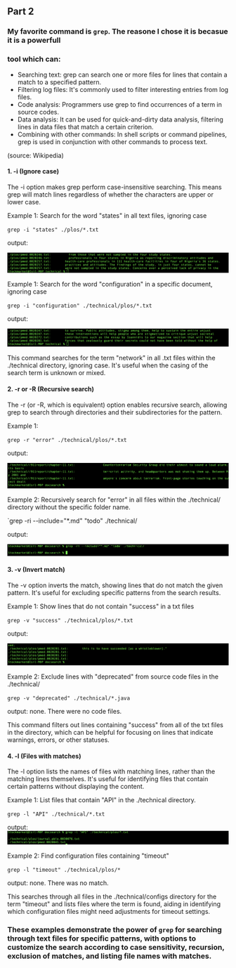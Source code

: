 ## Part 2
### My favorite command is `grep`. The reasone I chose it is becasue it is a powerfull 
### tool which can: 

- Searching text: grep can search one or more files for lines that contain a match to
a specified pattern.
- Filtering log files: It's commonly used to filter interesting entries from log files.
- Code analysis: Programmers use grep to find occurrences of a term in source codes.
- Data analysis: It can be used for quick-and-dirty data analysis, filtering lines in
data files that match a certain criterion.
- Combining with other commands: In shell scripts or command pipelines, grep is used
in conjunction with other commands to process text.

(source: Wikipedia)


#### 1. -i (Ignore case)
The -i option makes grep perform case-insensitive searching. This means grep will match lines regardless of whether the characters are 
upper or lower case.
 
 Example 1: Search for the word "states" in all text files, ignoring case
  
 `grep -i "states" ./plos/*.txt`
  
  output:
  
  ![image1](grepiplos.png)

Example 1: Search for the word "configuration" in a specific document, ignoring case
 
 `grep -i "configuration" ./technical/plos/*.txt`
 
 output:
 
 ![image2](grepplos2.png)

 This command searches for the term "network" in all .txt files within the ./technical directory, ignoring case. It's useful when the 
 casing of the search term is unknown or mixed.

#### 2. -r or -R (Recursive search)
The -r (or -R, which is equivalent) option enables recursive search, allowing grep to search through directories and their subdirectories for the pattern.

 Example 1:
   
 `grep -r "error" ./technical/plos/*.txt`

  output:

  ![iamge3](greprtech.png)
   

 Example 2: Recursively search for "error" in all files within the ./technical/ directory without the specific folder name.
 
 `grep -ri --include="*.md" "todo" ./technical/

 output:

 ![image4](grepri.png)


#### 3. -v (Invert match)
The -v option inverts the match, showing lines that do not match the given pattern. It's useful for excluding specific patterns from the search results.

 Example 1: Show lines that do not contain "success" in a txt files
 
 `grep -v "success" ./technical/plos/*.txt`

 output:

 ![image5](grepv1.png)
 
 Example 2: Exclude lines with "deprecated" from source code files in the ./technical/
 
 `grep -v "deprecated" ./technical/*.java`


 output: none. There were no code files.

This command filters out lines containing "success" from all of the txt files in the directory, which can be helpful for focusing on lines that indicate warnings, 
errors, or other statuses.

#### 4. -l (Files with matches)
The -l option lists the names of files with matching lines, rather than the matching lines themselves. It's useful for identifying files that contain certain 
patterns without displaying the content.

 Example 1: List files that contain "API" in the ./technical directory.

 `grep -l "API" ./technical/*.txt`

 output:
 ![image 6](lastone.png)

 Example 2: Find configuration files containing "timeout"

 `grep -l "timeout" ./technical/plos/*`

 output: none. There was no match.

This searches through all files in the ./technical/configs directory for the term "timeout" and lists files where the term is found, aiding in identifying which configuration files might need adjustments for timeout settings.

### These examples demonstrate the power of `grep` for searching through text files for specific patterns, with options to customize the search according to case sensitivity, recursion, exclusion of matches, and listing file names with matches.





  
 

  


